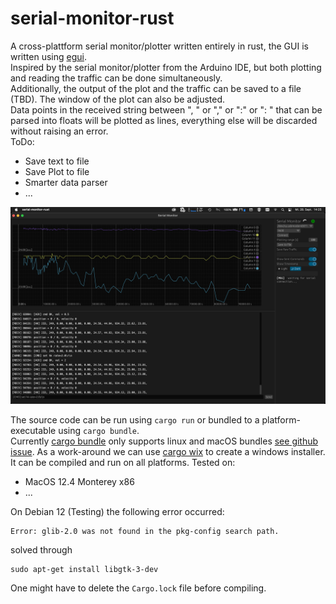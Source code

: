 # serial-monitor-rust
A cross-plattform serial monitor/plotter written entirely in rust, the GUI is written using [egui](https://github.com/emilk/egui).  
Inspired by the serial monitor/plotter from the Arduino IDE, but both plotting and reading the traffic can be done simultaneously.  
Additionally, the output of the plot and the traffic can be saved to a file (TBD). The window of the plot can also be adjusted.  
Data points in the received string between ", " or "," or ":" or ": " that can be parsed into floats will be plotted as lines, everything else will be discarded without raising an error.  
ToDo:
* Save text to file
* Save Plot to file
* Smarter data parser
* ...  


![Screenshot of the application on macOS](screenshot.png)

The source code can be run using ```cargo run``` or bundled to a platform-executable using ```cargo bundle```.  
Currently [cargo bundle](https://github.com/burtonageo/cargo-bundle) only supports linux and macOS bundles [see github issue](https://github.com/burtonageo/cargo-bundle/issues/77).
As a work-around we can use [cargo wix](https://github.com/volks73/cargo-wix) to create a windows installer.  
It can be compiled and run on all platforms.
Tested on:
- MacOS 12.4 Monterey x86
- ...  

On Debian 12 (Testing) the following error occurred:
```
Error: glib-2.0 was not found in the pkg-config search path.
```
solved through
```
sudo apt-get install libgtk-3-dev
```

One might have to delete the ```Cargo.lock``` file before compiling.  
